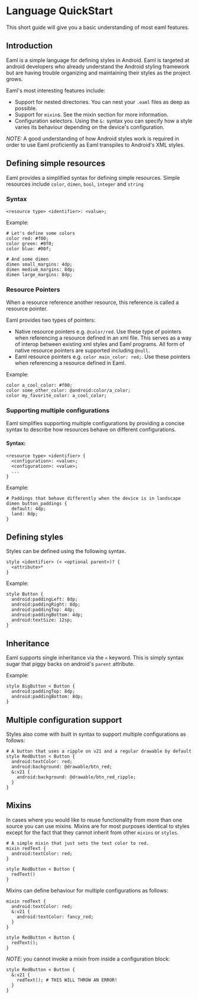 Language QuickStart
===================

This short guide will give you a basic understanding of most eaml features.

## Introduction

Eaml is a simple language for defining styles in Android. Eaml is targeted at android
developers who already understand the Android styling framework but are having trouble
organizing and maintaining their styles as the project grows.

Eaml's most interesting features include:
- Support for nested directories. You can nest your `.eaml` files as deep as possible.
- Support for `mixin`s. See the mixin section for more information.
- Configuration selectors. Using the `&:` syntax you can specify how a style varies its
  behaviour depending on the device's configuration.

*NOTE:* A good understanding of how Android styles work is required in order to use Eaml
proficiently as Eaml transpiles to Android's XML styles.

## Defining simple resources

Eaml provides a simplified syntax for defining simple resources.
Simple resources include `color`, `dimen`, `bool`, `integer` and `string`

### Syntax
`<resource type> <identifier>: <value>;`

Example:
```
# Let's define some colors
color red: #f00;
color green: #0f0;
color blue: #00f;

# And some dimen
dimen small_margins: 4dp;
dimen medium_margins: 8dp;
dimen large_margins: 8dp;
```

### Resource Pointers

When a resource reference another resource, this reference is called a resource pointer.

Eaml provides two types of pointers:

- Native resource pointers e.g. `@color/red`. Use these type of pointers when referencing a resource
  defined in an xml file. This serves as a way of interop between existing xml styles and Eaml programs.
  All form of native resource pointers are supported including `@null`.
- Eaml resource pointers e.g. `color main_color: red;`. Use these pointers when referencing a resource
  defined in Eaml.

Example:
```
color a_cool_color: #f00;
color some_other_color: @android:color/a_color;
color my_favorite_color: a_cool_color;
```

### Supporting multiple configurations

Eaml simplifies supporting multiple configurations by providing a concise
syntax to describe how resources behave on different configurations.

#### Syntax:

```
<resource type> <identifier> {
  <configuration>: <value>;
  <configuration>: <value>;
  ...
}
```

Example:
```
# Paddings that behave differently when the device is in landscape
dimen button_paddings {
  default: 4dp;
  land: 8dp;
}
```

## Defining styles

Styles can be defined using the following syntax.
```
style <identifier> (< <optional parent>)? {
  <attribute>*
}
```

Example:
```
style Button {
  android:paddingLeft: 8dp;
  android:paddingRight: 8dp;
  android:paddingTop: 4dp;
  android:paddingBottom: 4dp;
  android:textSize: 12sp;
}
```

## Inheritance
Eaml supports single inheritance via the `<` keyword. This is simply syntax sugar
that piggy backs on android's `parent` attribute.

Example:
```
style BigButton < Button {
  android:paddingTop: 8dp;
  android:paddingBottom: 8dp;
}
```

## Multiple configuration support
Styles also come with built in syntax to support multiple configurations
as follows:

```
# A button that uses a ripple on v21 and a regular drawable by default
style RedButton < Button {
  android:textColor: red;
  android:background: @drawable/btn_red;
  &:v21 {
    android:background: @drawable/btn_red_ripple;
  }
}
```

## Mixins
In cases where you would like to reuse functionality from more than one source
you can use mixins. Mixins are for most purposes identical to styles except for
the fact that they cannot inherit from other `mixins` or `styles`.

```
# A simple mixin that just sets the text color to red.
mixin redText {
  android:textColor: red;
}

style RedButton < Button {
  redText()
}
```

Mixins can define behaviour for multiple configurations as follows:

```
mixin redText {
  android:textColor: red;
  &:v21 {
    android:textColor: fancy_red;
  }
}

style RedButton < Button {
  redText();
}
```

*NOTE*: you cannot invoke a mixin from inside a configuration block:
```
style RedButton < Button {
  &:v21 {
    redText(); # THIS WILL THROW AN ERROR!
  }
}
```


